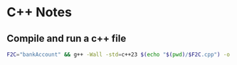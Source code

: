 # C++ Notes

## Compile and run a c++ file

```bash
F2C="bankAccount" && g++ -Wall -std=c++23 $(echo "$(pwd)/$F2C.cpp") -o $(echo $F2C) && ./$(echo $F2C)
```